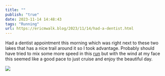 ```yaml
---
title: ""
publish: "true"
date: 2023-11-14 14:48:43
tags: "Running"
url: https://ericmwalk.blog/2023/11/14/had-a-dentist.html
---
```


Had a dentist appointment this morning which was right next to these two lakes that has a nice trail around it so I took advantage. Probably should have tried to mix some more speed in this [run](https://strava.com/activities/10217417552) but with the wind at my face this seemed like a good pace to just cruise and enjoy the beautiful day.

![](https://ericmwalk.blog/uploads/2023/69dfe4e7-6902-40d3-a460-b3bc77e9f3ad.jpg)